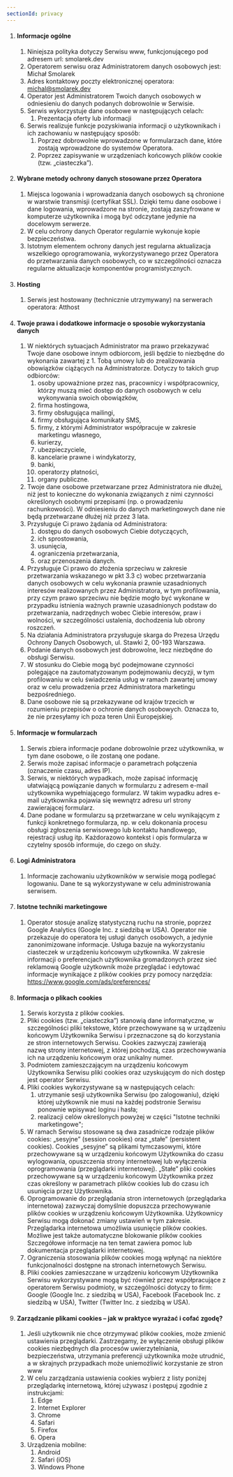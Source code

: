 ```yaml
---
sectionId: privacy
---
```


1. #### Informacje ogólne
    1. Niniejsza polityka dotyczy Serwisu www, funkcjonującego pod adresem url: smolarek.dev
    2. Operatorem serwisu oraz Administratorem danych osobowych jest: Michał Smolarek
    3. Adres kontaktowy poczty elektronicznej operatora: michal@smolarek.dev
    4. Operator jest Administratorem Twoich danych osobowych w odniesieniu do danych podanych dobrowolnie w Serwisie.
    5. Serwis wykorzystuje dane osobowe w następujących celach:
        1. Prezentacja oferty lub informacji
    6. Serwis realizuje funkcje pozyskiwania informacji o użytkownikach i ich zachowaniu w następujący sposób:
        1. Poprzez dobrowolnie wprowadzone w formularzach dane, które zostają wprowadzone do systemów Operatora.
        2. Poprzez zapisywanie w urządzeniach końcowych plików cookie (tzw. „ciasteczka”).
2. #### Wybrane metody ochrony danych stosowane przez Operatora
    1. Miejsca logowania i wprowadzania danych osobowych są chronione w warstwie transmisji (certyfikat SSL). Dzięki temu dane osobowe i dane logowania, wprowadzone na stronie, zostają zaszyfrowane w komputerze użytkownika i mogą być odczytane jedynie na docelowym serwerze.
    2. W celu ochrony danych Operator regularnie wykonuje kopie bezpieczeństwa.
    3. Istotnym elementem ochrony danych jest regularna aktualizacja wszelkiego oprogramowania, wykorzystywanego przez Operatora do przetwarzania danych osobowych, co w szczególności oznacza regularne aktualizacje komponentów programistycznych.
3. #### Hosting
    1. Serwis jest hostowany (technicznie utrzymywany) na serwerach operatora: Atthost
4. #### Twoje prawa i dodatkowe informacje o sposobie wykorzystania danych
    1. W niektórych sytuacjach Administrator ma prawo przekazywać Twoje dane osobowe innym odbiorcom, jeśli będzie to niezbędne do wykonania zawartej z   1. Tobą umowy lub do zrealizowania obowiązków ciążących na Administratorze. Dotyczy to takich grup odbiorców:
        1. osoby upoważnione przez nas, pracownicy i współpracownicy, którzy muszą mieć dostęp do danych osobowych w celu wykonywania swoich obowiązków,
        2. firma hostingowa,
        3. firmy obsługująca mailingi,
        4. firmy obsługująca komunikaty SMS,
        5. firmy, z którymi Administrator współpracuje w zakresie marketingu własnego,
        6. kurierzy,
        7. ubezpieczyciele,
        8. kancelarie prawne i windykatorzy,
        9. banki,
        10. operatorzy płatności,
        11. organy publiczne.
    2. Twoje dane osobowe przetwarzane przez Administratora nie dłużej, niż jest to konieczne do wykonania związanych z nimi czynności określonych osobnymi przepisami (np. o prowadzeniu rachunkowości). W odniesieniu do danych marketingowych dane nie będą przetwarzane dłużej niż przez 3 lata.
    3. Przysługuje Ci prawo żądania od Administratora:
        1. dostępu do danych osobowych Ciebie dotyczących,
        2. ich sprostowania,
        3. usunięcia,
        4. ograniczenia przetwarzania,
        5. oraz przenoszenia danych.
    4. Przysługuje Ci prawo do złożenia sprzeciwu w zakresie przetwarzania wskazanego w pkt 3.3 c) wobec przetwarzania danych osobowych w celu wykonania prawnie uzasadnionych interesów realizowanych przez Administratora, w tym profilowania, przy czym prawo sprzeciwu nie będzie mogło być wykonane w przypadku istnienia ważnych prawnie uzasadnionych podstaw do przetwarzania, nadrzędnych wobec Ciebie interesów, praw i wolności, w szczególności ustalenia, dochodzenia lub obrony roszczeń.
    5. Na działania Administratora przysługuje skarga do Prezesa Urzędu Ochrony Danych Osobowych, ul. Stawki 2, 00-193 Warszawa.
    6. Podanie danych osobowych jest dobrowolne, lecz niezbędne do obsługi Serwisu.
    7. W stosunku do Ciebie mogą być podejmowane czynności polegające na zautomatyzowanym podejmowaniu decyzji, w tym profilowaniu w celu świadczenia usług w ramach zawartej umowy oraz w celu prowadzenia przez Administratora marketingu bezpośredniego.
    8. Dane osobowe nie są przekazywane od krajów trzecich w rozumieniu przepisów o ochronie danych osobowych. Oznacza to, że nie przesyłamy ich poza teren Unii Europejskiej.
5. #### Informacje w formularzach
    1. Serwis zbiera informacje podane dobrowolnie przez użytkownika, w tym dane osobowe, o ile zostaną one podane.
    2. Serwis może zapisać informacje o parametrach połączenia (oznaczenie czasu, adres IP).
    3. Serwis, w niektórych wypadkach, może zapisać informację ułatwiającą powiązanie danych w formularzu z adresem e-mail użytkownika wypełniającego formularz. W takim wypadku adres e-mail użytkownika pojawia się wewnątrz adresu url strony zawierającej formularz.
    4. Dane podane w formularzu są przetwarzane w celu wynikającym z funkcji konkretnego formularza, np. w celu dokonania procesu obsługi zgłoszenia serwisowego lub kontaktu handlowego, rejestracji usług itp. Każdorazowo kontekst i opis formularza w czytelny sposób informuje, do czego on służy.
6. #### Logi Administratora
    1. Informacje zachowaniu użytkowników w serwisie mogą podlegać logowaniu. Dane te są wykorzystywane w celu administrowania serwisem.
7. #### Istotne techniki marketingowe
    1. Operator stosuje analizę statystyczną ruchu na stronie, poprzez Google Analytics (Google Inc. z siedzibą w USA). Operator nie przekazuje do operatora tej usługi danych osobowych, a jedynie zanonimizowane informacje. Usługa bazuje na wykorzystaniu ciasteczek w urządzeniu końcowym użytkownika. W zakresie informacji o preferencjach użytkownika gromadzonych przez sieć reklamową Google użytkownik może przeglądać i edytować informacje wynikające z plików cookies przy pomocy narzędzia: https://www.google.com/ads/preferences/
8. #### Informacja o plikach cookies
    1. Serwis korzysta z plików cookies.
    2. Pliki cookies (tzw. „ciasteczka”) stanowią dane informatyczne, w szczególności pliki tekstowe, które przechowywane są w urządzeniu końcowym Użytkownika Serwisu i przeznaczone są do korzystania ze stron internetowych Serwisu. Cookies zazwyczaj zawierają nazwę strony internetowej, z której pochodzą, czas przechowywania ich na urządzeniu końcowym oraz unikalny numer.
    3. Podmiotem zamieszczającym na urządzeniu końcowym Użytkownika Serwisu pliki cookies oraz uzyskującym do nich dostęp jest operator Serwisu.
    4. Pliki cookies wykorzystywane są w następujących celach:
        1. utrzymanie sesji użytkownika Serwisu (po zalogowaniu), dzięki której użytkownik nie musi na każdej podstronie Serwisu ponownie wpisywać loginu i hasła;
        2. realizacji celów określonych powyżej w części "Istotne techniki marketingowe";
    5. W ramach Serwisu stosowane są dwa zasadnicze rodzaje plików cookies: „sesyjne” (session cookies) oraz „stałe” (persistent cookies). Cookies „sesyjne” są plikami tymczasowymi, które przechowywane są w urządzeniu końcowym Użytkownika do czasu wylogowania, opuszczenia strony internetowej lub wyłączenia oprogramowania (przeglądarki internetowej). „Stałe” pliki cookies przechowywane są w urządzeniu końcowym Użytkownika przez czas określony w parametrach plików cookies lub do czasu ich usunięcia przez Użytkownika.
    6. Oprogramowanie do przeglądania stron internetowych (przeglądarka internetowa) zazwyczaj domyślnie dopuszcza przechowywanie plików cookies w urządzeniu końcowym Użytkownika. Użytkownicy Serwisu mogą dokonać zmiany ustawień w tym zakresie. Przeglądarka internetowa umożliwia usunięcie plików cookies. Możliwe jest także automatyczne blokowanie plików cookies Szczegółowe informacje na ten temat zawiera pomoc lub dokumentacja przeglądarki internetowej.
    7. Ograniczenia stosowania plików cookies mogą wpłynąć na niektóre funkcjonalności dostępne na stronach internetowych Serwisu.
    8. Pliki cookies zamieszczane w urządzeniu końcowym Użytkownika Serwisu wykorzystywane mogą być również przez współpracujące z operatorem Serwisu podmioty, w szczególności dotyczy to firm: Google (Google Inc. z siedzibą w USA), Facebook (Facebook Inc. z siedzibą w USA), Twitter (Twitter Inc. z siedzibą w USA).
9. #### Zarządzanie plikami cookies – jak w praktyce wyrażać i cofać zgodę?
    1. Jeśli użytkownik nie chce otrzymywać plików cookies, może zmienić ustawienia przeglądarki. Zastrzegamy, że wyłączenie obsługi plików cookies niezbędnych dla procesów uwierzytelniania, bezpieczeństwa, utrzymania preferencji użytkownika może utrudnić, a w skrajnych przypadkach może uniemożliwić korzystanie ze stron www
    2. W celu zarządzania ustawienia cookies wybierz z listy poniżej przeglądarkę internetową, której używasz i postępuj zgodnie z instrukcjami:
        1. Edge
        2. Internet Explorer
        3. Chrome
        4. Safari
        5. Firefox
        6. Opera
    3. Urządzenia mobilne:
        1. Android
        2. Safari (iOS)
        3. Windows Phone